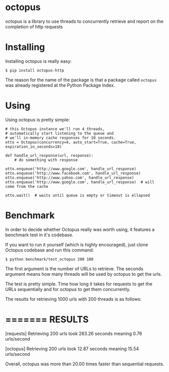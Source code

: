 octopus
=======

octopus is a library to use threads to concurrently retrieve and report on the completion of http requests

Installing
==========

Installing octopus is really easy:

    $ pip install octopus-http

The reason for the name of the package is that a package called `octopus` was already registered at the Python Package Index.

Using
=====

Using octopus is pretty simple:

    # this Octopus instance we'll run 4 threads,
    # automatically start listening to the queue and
    # we'll in-memory cache responses for 10 seconds.
    otto = Octopus(concurrency=4, auto_start=True, cache=True, expiration_in_seconds=10)

    def handle_url_response(url, response):
        # do something with response

    otto.enqueue('http://www.google.com', handle_url_response)
    otto.enqueue('http://www.facebook.com', handle_url_response)
    otto.enqueue('http://www.yahoo.com', handle_url_response)
    otto.enqueue('http://www.google.com', handle_url_response)  # will come from the cache

    otto.wait()  # waits until queue is empty or timeout is ellapsed

Benchmark
=========

In order to decide whether Octopus really was worth using, it features a benchmark test in it's codebase.

If you want to run it yourself (which is highly encouraged), just clone Octopus codebase and run this command:

    $ python benchmark/test_octopus 200 100

The first argument is the number of URLs to retrieve. The seconds argument means how many threads will be used by octopus to get the urls.

The test is pretty simple. Time how long it takes for requests to get the URLs sequentially and for octopus to get them concurrently.

The results for retrieving 1000 urls with 200 threads is as follows:

  =======
  RESULTS
  =======

  [requests] Retrieving 200 urls took 263.26 seconds meaning 0.76 urls/second

  [octopus] Retrieving 200 urls took 12.87 seconds meaning 15.54 urls/second

  Overall, octopus was more than 20.00 times faster than sequential requests.
